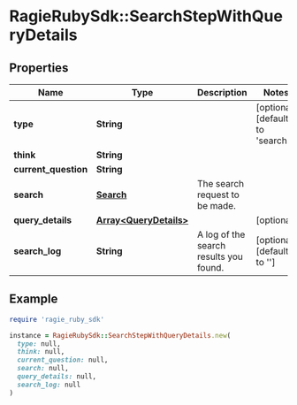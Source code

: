 # RagieRubySdk::SearchStepWithQueryDetails

## Properties

| Name | Type | Description | Notes |
| ---- | ---- | ----------- | ----- |
| **type** | **String** |  | [optional][default to &#39;search&#39;] |
| **think** | **String** |  |  |
| **current_question** | **String** |  |  |
| **search** | [**Search**](Search.md) | The search request to be made. |  |
| **query_details** | [**Array&lt;QueryDetails&gt;**](QueryDetails.md) |  | [optional] |
| **search_log** | **String** | A log of the search results you found. | [optional][default to &#39;&#39;] |

## Example

```ruby
require 'ragie_ruby_sdk'

instance = RagieRubySdk::SearchStepWithQueryDetails.new(
  type: null,
  think: null,
  current_question: null,
  search: null,
  query_details: null,
  search_log: null
)
```

